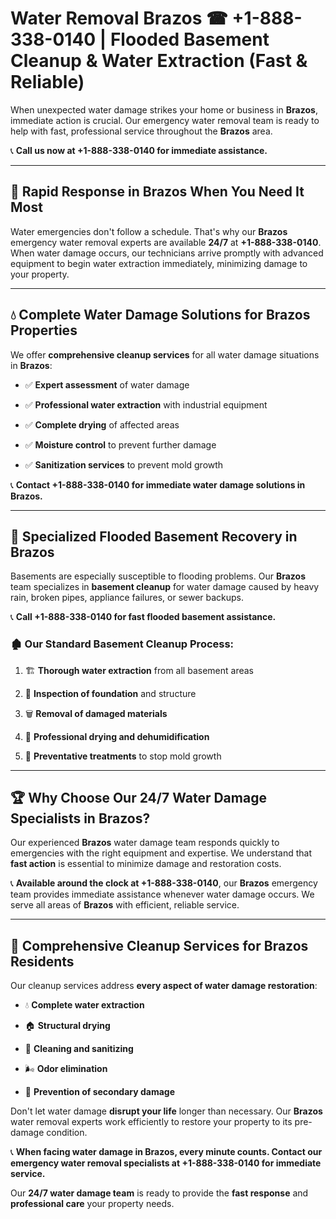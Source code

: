 # Water Removal Brazos ☎ +1-888-338-0140 | Flooded Basement Cleanup & Water Extraction (Fast & Reliable)

When unexpected water damage strikes your home or business in **Brazos**, immediate action is crucial. Our emergency water removal team is ready to help with fast, professional service throughout the **Brazos** area. 

📞 **Call us now at +1-888-338-0140 for immediate assistance.**
---
## 🚀 Rapid Response in Brazos When You Need It Most
Water emergencies don't follow a schedule. That's why our **Brazos** emergency water removal experts are available **24/7** at **+1-888-338-0140**. When water damage occurs, our technicians arrive promptly with advanced equipment to begin water extraction immediately, minimizing damage to your property.
---
## 💧 Complete Water Damage Solutions for Brazos Properties
We offer **comprehensive cleanup services** for all water damage situations in **Brazos**:
- ✅ **Expert assessment** of water damage  
- ✅ **Professional water extraction** with industrial equipment  
- ✅ **Complete drying** of affected areas  
- ✅ **Moisture control** to prevent further damage  
- ✅ **Sanitization services** to prevent mold growth  
📞 **Contact +1-888-338-0140 for immediate water damage solutions in Brazos.**
---
## 🌊 Specialized Flooded Basement Recovery in Brazos
Basements are especially susceptible to flooding problems. Our **Brazos** team specializes in **basement cleanup** for water damage caused by heavy rain, broken pipes, appliance failures, or sewer backups. 
📞 **Call +1-888-338-0140 for fast flooded basement assistance.**
### 🏚️ Our Standard Basement Cleanup Process:
1. 🏗️ **Thorough water extraction** from all basement areas  
2. 🔎 **Inspection of foundation** and structure  
3. 🗑️ **Removal of damaged materials**  
4. 💨 **Professional drying and dehumidification**  
5. 🚫 **Preventative treatments** to stop mold growth  
---
## 🏆 Why Choose Our 24/7 Water Damage Specialists in Brazos?
Our experienced **Brazos** water damage team responds quickly to emergencies with the right equipment and expertise. We understand that **fast action** is essential to minimize damage and restoration costs.
📞 **Available around the clock at +1-888-338-0140**, our **Brazos** emergency team provides immediate assistance whenever water damage occurs. We serve all areas of **Brazos** with efficient, reliable service.
---
## 🧹 Comprehensive Cleanup Services for Brazos Residents
Our cleanup services address **every aspect of water damage restoration**:
- 💧 **Complete water extraction**  
- 🏠 **Structural drying**  
- 🧼 **Cleaning and sanitizing**  
- 🌬️ **Odor elimination**  
- 🚫 **Prevention of secondary damage**  
Don't let water damage **disrupt your life** longer than necessary. Our **Brazos** water removal experts work efficiently to restore your property to its pre-damage condition.
📞 **When facing water damage in Brazos, every minute counts. Contact our emergency water removal specialists at +1-888-338-0140 for immediate service.**
Our **24/7 water damage team** is ready to provide the **fast response** and **professional care** your property needs.
